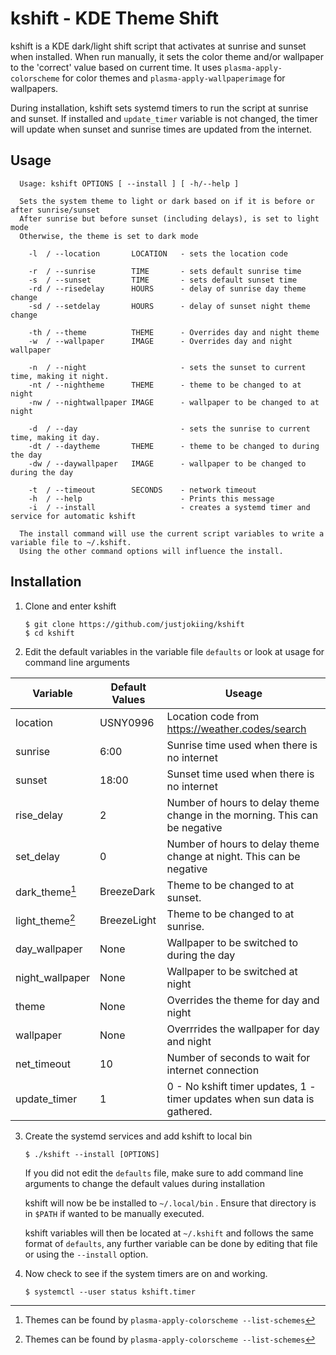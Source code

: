 # kshift - KDE Theme Shift

 kshift is a KDE dark/light shift script that activates at sunrise and sunset when installed. When run manually, it sets the color theme and/or wallpaper to the 'correct' value based on current time. It uses `plasma-apply-colorscheme` for color themes and `plasma-apply-wallpaperimage` for wallpapers.

 During installation, kshift sets systemd timers to run the script at sunrise and sunset.
 If installed and `update_timer` variable is not changed, the timer will update when sunset and sunrise times are updated from the internet.

## Usage

      Usage: kshift OPTIONS [ --install ] [ -h/--help ]

      Sets the system theme to light or dark based on if it is before or after sunrise/sunset
      After sunrise but before sunset (including delays), is set to light mode
      Otherwise, the theme is set to dark mode

        -l  / --location       LOCATION   - sets the location code

        -r  / --sunrise        TIME       - sets default sunrise time
        -s  / --sunset         TIME       - sets default sunset time
        -rd / --risedelay      HOURS      - delay of sunrise day theme change
        -sd / --setdelay       HOURS      - delay of sunset night theme change

        -th / --theme          THEME      - Overrides day and night theme
        -w  / --wallpaper      IMAGE      - Overrides day and night wallpaper

        -n  / --night                     - sets the sunset to current time, making it night.
        -nt / --nightheme      THEME      - theme to be changed to at night
        -nw / --nightwallpaper IMAGE      - wallpaper to be changed to at night

        -d  / --day                       - sets the sunrise to current time, making it day.
        -dt / --daytheme       THEME      - theme to be changed to during the day
        -dw / --daywallpaper   IMAGE      - wallpaper to be changed to during the day

        -t  / --timeout        SECONDS    - network timeout
        -h  / --help                      - Prints this message
        -i  / --install                   - creates a systemd timer and service for automatic kshift

      The install command will use the current script variables to write a variable file to ~/.kshift.
      Using the other command options will influence the install.
    
## Installation

1. Clone and enter kshift
    ```
    $ git clone https://github.com/justjokiing/kshift
    $ cd kshift
    ```
2. Edit the default variables in the variable file `defaults` or look at usage for command line arguments

| Variable  | Default Values | Useage |
| --------- | -------------- | ------ |
| location | USNY0996 | Location code from https://weather.codes/search |
| sunrise | 6:00 | Sunrise time used when there is no internet |
| sunset | 18:00 | Sunset time used when there is no internet |
| rise_delay | 2 | Number of hours to delay theme change in the morning. This can be negative |
| set_delay | 0 | Number of hours to delay theme change at night. This can be negative |
| dark_theme[^1] | BreezeDark | Theme to be changed to at sunset. |
| light_theme[^1] | BreezeLight | Theme to be changed to at sunrise. |
| day_wallpaper | None | Wallpaper to be switched to during the day |
| night_wallpaper | None | Wallpaper to be switched at night |
| theme | None | Overrides the theme for day and night |
| wallpaper | None | Overrrides the wallpaper for day and night |
| net_timeout | 10 | Number of seconds to wait for internet connection |
| update_timer | 1 | 0 - No kshift timer updates, 1 - timer updates when sun data is gathered. |

[^1]: Themes can be found by `plasma-apply-colorscheme --list-schemes`

3. Create the systemd services and add kshift to local bin
    ```
    $ ./kshift --install [OPTIONS]
    ```
    
    If you did not edit the `defaults` file, make sure to add command line arguments to change the default values during installation

    kshift will now be be installed to `~/.local/bin` . Ensure that directory is in `$PATH` if wanted to be manually executed.

    kshift variables will then be located at `~/.kshift` and follows the same format of `defaults`, any further variable can be done by editing that file or using the `--install` option.

4. Now check to see if the system timers are on and working.
    ```
    $ systemctl --user status kshift.timer
    ```
